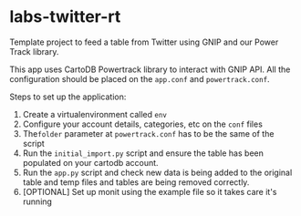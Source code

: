 # labs-twitter-rt
Template project to feed a table from Twitter using GNIP and our Power Track library.

This app uses CartoDB Powertrack library to interact with GNIP API. All the configuration should be placed on the `app.conf` and `powertrack.conf`.

Steps to set up the application:

1. Create a virtualenvironment called `env`
2. Configure your account details, categories, etc on the `conf` files
3. The`folder` parameter at `powertrack.conf` has to be the same of the script
4. Run the `initial_import.py` script and ensure the table has been populated on your cartodb account.
5. Run the `app.py` script and check new data is being added to the original table and temp files and tables are being removed correctly.
5. [OPTIONAL] Set up monit using the example file so it takes care it's running
